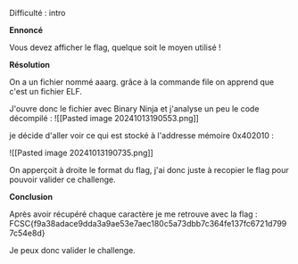 Difficulté : intro

**Ennoncé** 

Vous devez afficher le flag, quelque soit le moyen utilisé !

**Résolution**

On a un fichier nommé aaarg.
grâce à la commande file on apprend que c'est un fichier ELF.

J'ouvre donc le fichier avec Binary Ninja et j'analyse un peu le code décompilé :
![[Pasted image 20241013190553.png]] 

je décide d'aller voir ce qui est stocké à l'addresse mémoire 0x402010 :

![[Pasted image 20241013190735.png]]  

On apperçoit à droite le format du flag, j'ai donc juste à recopier le flag pour pouvoir valider ce challenge.

**Conclusion**

Après avoir récupéré chaque caractère je me retrouve avec la flag : FCSC{f9a38adace9dda3a9ae53e7aec180c5a73dbb7c364fe137fc6721d7997c54e8d}

Je peux donc valider le challenge.
